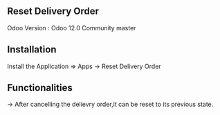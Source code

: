 Reset Delivery Order
----------------------

Odoo Version : Odoo 12.0 Community master


Installation 
-------------

Install the Application => Apps -> Reset Delivery Order


Functionalities
---------------

-> After cancelling the delievry order,it can be reset to its previous state.
